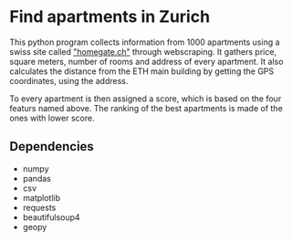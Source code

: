# Find apartments in Zurich
This python program collects information from 1000 apartments using a swiss site called ["homegate.ch"](homegate.ch/) through webscraping. It gathers price, square meters, number of rooms and address of every apartment. It also calculates the distance from the ETH main building by getting the GPS coordinates, using the address.

To every apartment is then assigned a score, which is based on the four featurs named above. The ranking of the best apartments is made of the ones with lower score.

## Dependencies
- numpy
- pandas
- csv
- matplotlib
- requests
- beautifulsoup4
- geopy
